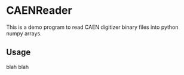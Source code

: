 # CAENReader

This is a demo program to read CAEN digitizer binary files into python numpy arrays. 

## Usage

blah blah
